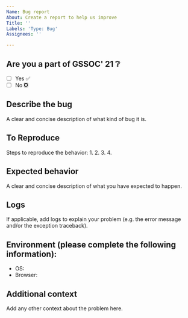 ```yaml
---
Name: Bug report
About: Create a report to help us improve
Title: ''
Labels: 'Type: Bug'
Assignees: ''

---
```


## Are you a part of GSSOC' 21 ❔
- [ ] Yes ✅
- [ ] No  ❎

## Describe the bug
A clear and concise description of what kind of bug it is.

## To Reproduce
Steps to reproduce the behavior:
1. 
2. 
3. 
4. 

## Expected behavior
A clear and concise description of what you have expected to happen.

## Logs
If applicable, add logs to explain your problem (e.g. the error message and/or the exception traceback).

## Environment (please complete the following information):
 - OS:
 - Browser:

## Additional context
Add any other context about the problem here.
